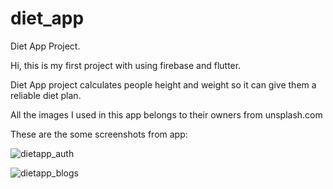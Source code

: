 # diet_app

Diet App Project.

Hi, this is my first project with using firebase and flutter.

Diet App project calculates people height and weight so it can give them a reliable diet plan.

All the images I used in this app belongs to their owners from unsplash.com

These are the some screenshots from app:

![dietapp_auth](https://github.com/Omeralbayrak17/DietAppFlutter/assets/93114455/77350f5a-45b7-494f-96cf-7759fe5a941d)

![dietapp_blogs](https://github.com/Omeralbayrak17/DietAppFlutter/assets/93114455/2a9eb44a-c69c-4e07-a5d6-de0befacb73d)
